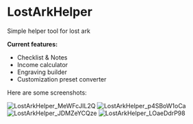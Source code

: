 # LostArkHelper

Simple helper tool for lost ark<br />

**Current features:** <br />
- Checklist & Notes
- Income calculator
- Engraving builder
- Customization preset converter

Here are some screenshots:<br />

![LostArkHelper_MeWFcJIL2Q](https://user-images.githubusercontent.com/22582653/215449997-243f6507-6648-4662-8885-ddfacaa4c9f7.png)
![LostArkHelper_p4SBoW1oCa](https://user-images.githubusercontent.com/22582653/210408672-11e032a8-e3ed-4ba4-acc0-da9165177d7f.png)
![LostArkHelper_JDMZeYCQze](https://user-images.githubusercontent.com/22582653/215248457-596e99c4-78ef-4cd0-b1df-b00e446047dc.png)
![LostArkHelper_LOaeDdrP98](https://user-images.githubusercontent.com/22582653/215248495-82c372d2-a634-4b21-8f38-909e20eceee1.png)
